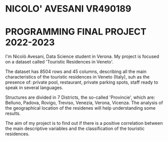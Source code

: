 # NICOLO' AVESANI VR490189 
# PROGRAMMING FINAL PROJECT 2022-2023

I'm Nicolò Avesani, Data Science student in Verona. 
My project is focused on a dataset called 'Touristic Residences in Veneto'.

The dataset has 8504 rows and 45 columns, describing all the main characteristics of the touristic residences in Veneto (Italy), suh as the presence of: private pool, restaurant, private parking spots, staff ready to speak in several languages.

Structures are divided in 7 Districts, the so-called 'Provincie', which are: Belluno, Padova, Rovigo, Treviso, Venezia, Verona, Vicenza. The analysis of the geographical location of the residenes will help understanding some results.

The aim of my project is to find out if there is a positive correlation between the main descriptive variables and the classification of the touristic residences.
